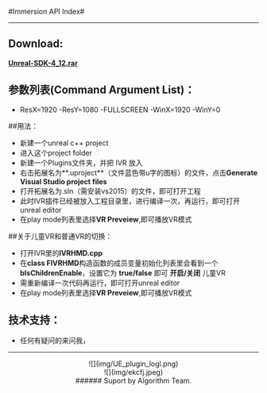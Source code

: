 #Immersion API Index#

----------
## Download: 

 [**Unreal-SDK-4_12.rar**](attachment/unreal/4_12/IVR.rar) 





## 参数列表(Command Argument List)：
- ResX=1920 -ResY=1080 -FULLSCREEN -WinX=1920 -WinY=0

##用法： 

- 新建一个unreal c++ project   
- 进入这个project folder
- 新建一个Plugins文件夹，并把 IVR 放入 
- 右击拓展名为**.uproject**（文件蓝色带u字的图标）的文件，点击**Generate Visual Studio project files**
- 打开拓展名为.sln（需安装vs2015）的文件，即可打开工程
- 此时IVR插件已经被放入工程目录里，进行编译一次，再运行，即可打开unreal editor
- 在play mode列表里选择**VR Preveiew**,即可播放VR模式     


##关于儿童VR和普通VR的切换：

- 打开IVR里的**IVRHMD.cpp**
- 在**class FIVRHMD**构造函数的成员变量初始化列表里会看到一个**bIsChildrenEnable**，设置它为 **true/false** 即可 **开启/关闭** 儿童VR
- 需重新编译一次代码再运行，即可打开unreal editor
- 在play mode列表里选择**VR Preveiew**,即可播放VR模式     

## 技术支持：
- 任何有疑问的来问我，





---------------------------------


<center>![](img/UE_plugin_logl.png) </center>
<center> 
</center>

<center>![](img/ekcfj.jpeg) </center>
<center> 
###### Suport by Algorithm Team. 
</center>





